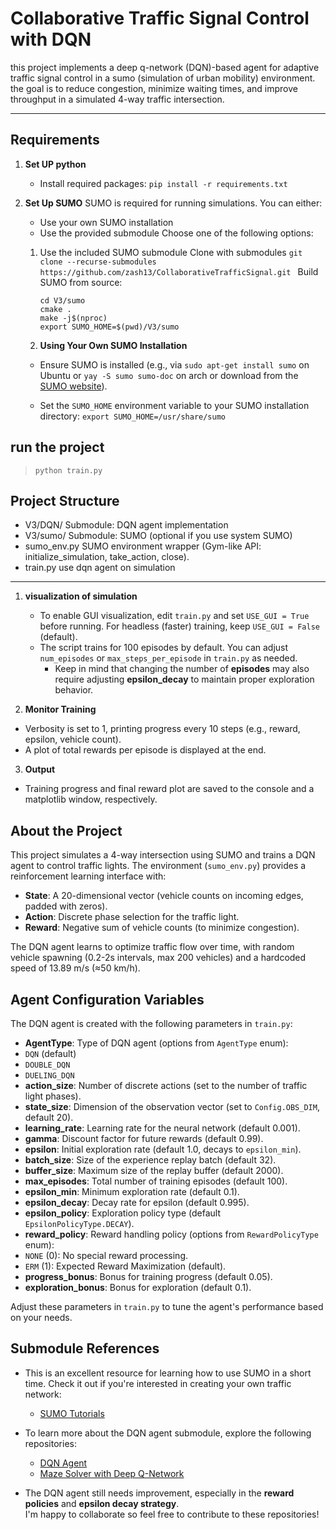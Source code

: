# Collaborative Traffic Signal Control with DQN

this project implements a deep q-network (DQN)-based agent for adaptive traffic signal control in a sumo (simulation of urban mobility) environment. the goal is to reduce congestion, minimize waiting times, and improve throughput in a simulated 4-way traffic intersection.

---

## Requirements

1. **Set UP python**
   - Install required packages:
     `pip install -r requirements.txt`
2. **Set Up SUMO**
   SUMO is required for running simulations.
   You can either:

   - Use your own SUMO installation
   - Use the provided submodule
     Choose one of the following options:

   1. Use the included SUMO submodule
      Clone with submodules
      `git clone --recurse-submodules https://github.com/zash13/CollaborativeTrafficSignal.git `
      Build SUMO from source:

      ```
      cd V3/sumo
      cmake .
      make -j$(nproc)
      export SUMO_HOME=$(pwd)/V3/sumo
      ```

   2. **Using Your Own SUMO Installation**

   - Ensure SUMO is installed (e.g., via `sudo apt-get install sumo` on Ubuntu or `yay -S sumo sumo-doc` on arch or download from the [SUMO website](https://sumo.dlr.de/docs/Downloads.php)).

   - Set the `SUMO_HOME` environment variable to your SUMO installation directory:
     `export SUMO_HOME=/usr/share/sumo`

## run the project

> `python train.py`

## Project Structure

- V3/DQN/
  Submodule: DQN agent implementation
- V3/sumo/
  Submodule: SUMO (optional if you use system SUMO)
- sumo_env.py
  SUMO environment wrapper (Gym-like API: initialize_simulation, take_action, close).
- train.py
  use dqn agent on simulation

---

1. **visualization of simulation**

   - To enable GUI visualization, edit `train.py` and set `USE_GUI = True` before running. For headless (faster) training, keep `USE_GUI = False` (default).
   - The script trains for 100 episodes by default. You can adjust `num_episodes` or `max_steps_per_episode` in `train.py` as needed.
     - Keep in mind that changing the number of **episodes** may also require adjusting **epsilon_decay** to maintain proper exploration behavior.

2. **Monitor Training**

- Verbosity is set to 1, printing progress every 10 steps (e.g., reward, epsilon, vehicle count).
- A plot of total rewards per episode is displayed at the end.

3. **Output**

- Training progress and final reward plot are saved to the console and a matplotlib window, respectively.

## About the Project

This project simulates a 4-way intersection using SUMO and trains a DQN agent to control traffic lights. The environment (`sumo_env.py`) provides a reinforcement learning interface with:

- **State**: A 20-dimensional vector (vehicle counts on incoming edges, padded with zeros).
- **Action**: Discrete phase selection for the traffic light.
- **Reward**: Negative sum of vehicle counts (to minimize congestion).

The DQN agent learns to optimize traffic flow over time, with random vehicle spawning (0.2-2s intervals, max 200 vehicles) and a hardcoded speed of 13.89 m/s (≈50 km/h).

## Agent Configuration Variables

The DQN agent is created with the following parameters in `train.py`:

- **AgentType**: Type of DQN agent (options from `AgentType` enum):
- `DQN` (default)
- `DOUBLE_DQN`
- `DUELING_DQN`
- **action_size**: Number of discrete actions (set to the number of traffic light phases).
- **state_size**: Dimension of the observation vector (set to `Config.OBS_DIM`, default 20).
- **learning_rate**: Learning rate for the neural network (default 0.001).
- **gamma**: Discount factor for future rewards (default 0.99).
- **epsilon**: Initial exploration rate (default 1.0, decays to `epsilon_min`).
- **batch_size**: Size of the experience replay batch (default 32).
- **buffer_size**: Maximum size of the replay buffer (default 2000).
- **max_episodes**: Total number of training episodes (default 100).
- **epsilon_min**: Minimum exploration rate (default 0.1).
- **epsilon_decay**: Decay rate for epsilon (default 0.995).
- **epsilon_policy**: Exploration policy type (default `EpsilonPolicyType.DECAY`).
- **reward_policy**: Reward handling policy (options from `RewardPolicyType` enum):
- `NONE` (0): No special reward processing.
- `ERM` (1): Expected Reward Maximization (default).
- **progress_bonus**: Bonus for training progress (default 0.05).
- **exploration_bonus**: Bonus for exploration (default 0.1).

Adjust these parameters in `train.py` to tune the agent's performance based on your needs.

## Submodule References

- This is an excellent resource for learning how to use SUMO in a short time. Check it out if you're interested in creating your own traffic network:

  - [SUMO Tutorials](https://sumo.dlr.de/docs/Tutorials/index.html)

- To learn more about the DQN agent submodule, explore the following repositories:

  - [DQN Agent](https://github.com/zash13/DQN_Agent)
  - [Maze Solver with Deep Q-Network](https://github.com/zash13/DQN_Maze)

- The DQN agent still needs improvement, especially in the **reward policies** and **epsilon decay strategy**.  
  I'm happy to collaborate so feel free to contribute to these repositories!
